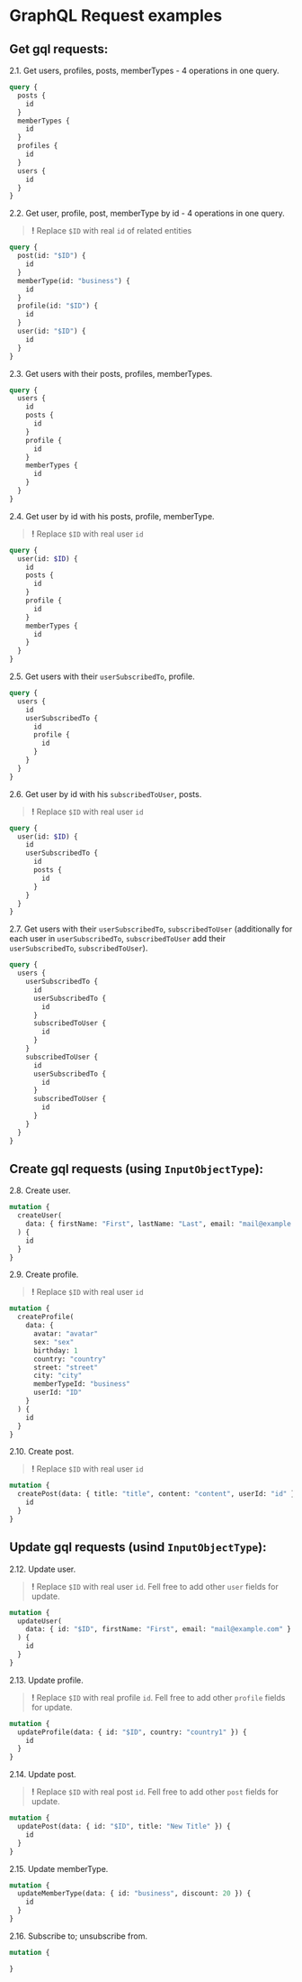 # GraphQL Request examples

## Get gql requests:

2.1. Get users, profiles, posts, memberTypes - 4 operations in one query.

```graphql
query {
  posts {
    id
  }
  memberTypes {
    id
  }
  profiles {
    id
  }
  users {
    id
  }
}
```

2.2. Get user, profile, post, memberType by id - 4 operations in one query.

> **!** Replace `$ID` with real `id` of related entities

```graphql
query {
  post(id: "$ID") {
    id
  }
  memberType(id: "business") {
    id
  }
  profile(id: "$ID") {
    id
  }
  user(id: "$ID") {
    id
  }
}
```

2.3. Get users with their posts, profiles, memberTypes.

```graphql
query {
  users {
    id
    posts {
      id
    }
    profile {
      id
    }
    memberTypes {
      id
    }
  }
}
```

2.4. Get user by id with his posts, profile, memberType.

> **!** Replace `$ID` with real user `id`

```graphql
query {
  user(id: $ID) {
    id
    posts {
      id
    }
    profile {
      id
    }
    memberTypes {
      id
    }
  }
}
```

2.5. Get users with their `userSubscribedTo`, profile.

```graphql
query {
  users {
    id
    userSubscribedTo {
      id
      profile {
        id
      }
    }
  }
}
```

2.6. Get user by id with his `subscribedToUser`, posts.

> **!** Replace `$ID` with real user `id`

```graphql
query {
  user(id: $ID) {
    id
    userSubscribedTo {
      id
      posts {
        id
      }
    }
  }
}
```

2.7. Get users with their `userSubscribedTo`, `subscribedToUser` (additionally for each user in `userSubscribedTo`, `subscribedToUser` add their `userSubscribedTo`, `subscribedToUser`).

```graphql
query {
  users {
    userSubscribedTo {
      id
      userSubscribedTo {
        id
      }
      subscribedToUser {
        id
      }
    }
    subscribedToUser {
      id
      userSubscribedTo {
        id
      }
      subscribedToUser {
        id
      }
    }
  }
}
```

## Create gql requests (using `InputObjectType`):

2.8. Create user.

```graphql
mutation {
  createUser(
    data: { firstName: "First", lastName: "Last", email: "mail@example.com" }
  ) {
    id
  }
}
```

2.9. Create profile.

> **!** Replace `$ID` with real user `id`

```graphql
mutation {
  createProfile(
    data: {
      avatar: "avatar"
      sex: "sex"
      birthday: 1
      country: "country"
      street: "street"
      city: "city"
      memberTypeId: "business"
      userId: "ID"
    }
  ) {
    id
  }
}
```

2.10. Create post.

> **!** Replace `$ID` with real user `id`

```graphql
mutation {
  createPost(data: { title: "title", content: "content", userId: "id" }) {
    id
  }
}
```

## Update gql requests (usind `InputObjectType`):

2.12. Update user.

> **!** Replace `$ID` with real user `id`. Fell free to add other `user` fields for update.

```graphql
mutation {
  updateUser(
    data: { id: "$ID", firstName: "First", email: "mail@example.com" }
  ) {
    id
  }
}
```

2.13. Update profile.

> **!** Replace `$ID` with real profile `id`. Fell free to add other `profile` fields for update.

```graphql
mutation {
  updateProfile(data: { id: "$ID", country: "country1" }) {
    id
  }
}
```

2.14. Update post.

> **!** Replace `$ID` with real post `id`. Fell free to add other `post` fields for update.

```graphql
mutation {
  updatePost(data: { id: "$ID", title: "New Title" }) {
    id
  }
}
```

2.15. Update memberType.

```graphql
mutation {
  updateMemberType(data: { id: "business", discount: 20 }) {
    id
  }
}
```

2.16. Subscribe to; unsubscribe from.

```graphql
mutation {

}
```
